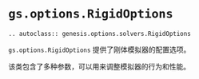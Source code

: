# `gs.options.RigidOptions`

```{eval-rst}  
.. autoclass:: genesis.options.solvers.RigidOptions
```

`gs.options.RigidOptions` 提供了刚体模拟器的配置选项。

该类包含了多种参数，可以用来调整模拟器的行为和性能。

